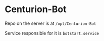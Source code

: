 # Centurion-Bot
Repo on the server is at `/opt/Centurion-Bot`

Service responsible for it is `botstart.service`
